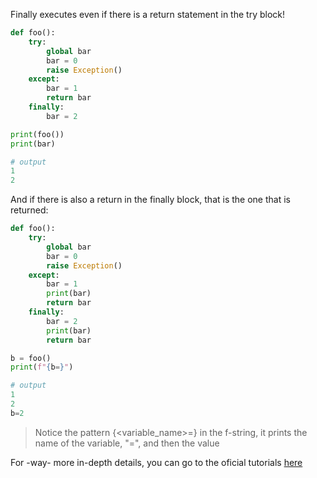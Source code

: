 Finally executes even if there is a return statement in the try block!

```python
def foo():
    try:
        global bar
        bar = 0
        raise Exception()
    except:
        bar = 1
        return bar
    finally:
        bar = 2

print(foo())
print(bar)

# output
1
2
```

And if there is also a return in the finally block, that is the one that is returned:

```python
def foo():
    try:
        global bar
        bar = 0
        raise Exception()
    except:
        bar = 1
        print(bar)
        return bar
    finally:
        bar = 2
        print(bar)
        return bar

b = foo()
print(f"{b=}")

# output
1
2
b=2
```
>Notice the pattern {<variable_name>=} in the f-string, it prints the name of the variable, "=", and then the value

For -way- more in-depth details, you can go to the oficial tutorials [here](https://docs.python.org/3/tutorial/errors.html#defining-clean-up-actions)
